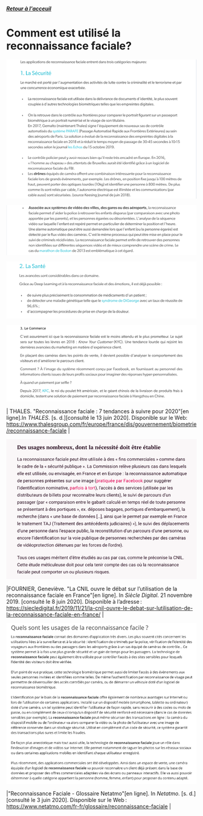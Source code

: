 ##### [Retour à l'acceuil](index.md) 

# Comment est utilisé la reconnaissance faciale? 

![Utilité de cette technologie](images/U1.png)

![Utilité de cette technologie 1.2](images/U2.png)

![Utilité de cette technologie 1.3](images/U3.png)

![Utilité de cette technologie 1.4](images/U4.png)

| THALES. "Reconnaissance faciale : 7 tendances à suivre pour 2020"[en ligne].In *THALES*. [s. d.][consulté le 13 juin 2020]. Disponible sur le Web: <https://www.thalesgroup.com/fr/europe/france/dis/gouvernement/biometrie/reconnaissance-faciale> |

![Utilité de cette technologie 2.1](images/U.2.1.png)

|FOURNIER, Geneviève. "La CNIL ouvre le débat sur l’utilisation de la reconnaissance faciale en France"[en ligne]. In *Siècle Digital*. 21 novembre 2019. [consulté le 8 juin 2020]. Disponible à l’adresse : <https://siecledigital.fr/2019/11/21/la-cnil-ouvre-le-debat-sur-lutilisation-de-la-reconnaissance-faciale-en-france/> |


![Utilité de cette technologie 3.1](images/U.3.1.png)

|"Reconnaissance Faciale - Glossaire Netatmo"[en ligne]. In *Netatmo*. [s. d.] [consulté le 3 juin 2020]. Disponible sur le Web : <https://www.netatmo.com/fr-fr/glossaire/reconnaissance-faciale> |
